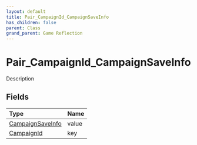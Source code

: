 ```yaml
---
layout: default
title: Pair_CampaignId_CampaignSaveInfo
has_children: false
parent: Class
grand_parent: Game Reflection
---
```

# Pair_CampaignId_CampaignSaveInfo
Description 

## Fields
| Type | Name |
|:-------------|:--------------|
| [CampaignSaveInfo](/game-reflection/classes/campaign_save_info.md) | value |
| [CampaignId](/game-reflection/classes/campaign_id.md) | key |
